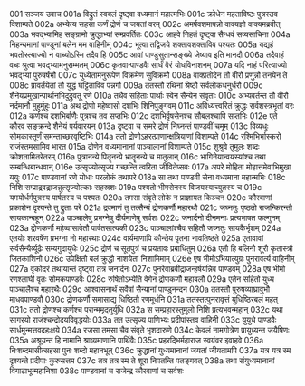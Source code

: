 001  सञ्जय उवाच
001a विद्रुतं स्वबलं दृष्ट्वा वध्यमानं महात्मभिः
001c क्रोधेन महताविष्टः पुत्रस्तव विशाम्पते
002a अभ्येत्य सहसा कर्णं द्रोणं च जयतां वरम्
002c अमर्षवशमापन्नो वाक्यज्ञो वाक्यमब्रवीत्
003a भवद्भ्यामिह सङ्ग्रामो क्रुद्धाभ्यां सम्प्रवर्तितः
003c आहवे निहतं दृष्ट्वा सैन्धवं सव्यसाचिना
004a निहन्यमानां पाण्डूनां बलेन मम वाहिनीम्
004c भूत्वा तद्विजये शक्तावशक्ताविव पश्यतः
005a यद्यहं भवतोस्त्याज्यो न वाच्योऽस्मि तदैव हि
005c आवां पाण्डुसुतान्सङ्ख्ये जेष्याव इति मानदौ
006a तदैवाहं वचः श्रुत्वा भवद्भ्यामनुसम्मतम्
006c कृतवान्पाण्डवैः सार्धं वैरं योधविनाशनम्
007a यदि नाहं परित्याज्यो भवद्भ्यां पुरुषर्षभौ
007c युध्येतामनुरूपेण विक्रमेण सुविक्रमौ
008a वाक्प्रतोदेन तौ वीरौ प्रणुन्नौ तनयेन ते
008c प्रावर्तयेतां तौ युद्धं घट्टिताविव पन्नगौ
009a ततस्तौ रथिनां श्रेष्ठौ सर्वलोकधनुर्धरौ
009c शैनेयप्रमुखान्पार्थानभिदुद्रुवतू रणे
010a तथैव सहिताः पार्थाः स्वेन सैन्येन संवृताः
010c अभ्यवर्तन्त तौ वीरौ नर्दमानौ मुहुर्मुहुः
011a अथ द्रोणो महेष्वासो दशभिः शिनिपुङ्गवम्
011c अविध्यत्त्वरितं क्रुद्धः सर्वशस्त्रभृतां वरः
012a कर्णश्च दशभिर्बाणैः पुत्रश्च तव सप्तभिः
012c दशभिर्वृषसेनश्च सौबलश्चापि सप्तभिः
012e एते कौरव सङ्क्रन्दे शैनेयं पर्यवारयन्
013a दृष्ट्वा च समरे द्रोणं निघ्नन्तं पाण्डवीं चमूम्
013c विव्यधुः सोमकास्तूर्णं समन्ताच्छरवृष्टिभिः
014a ततो द्रोणोऽहरत्प्राणान्क्षत्रियाणां विशाम्पते
014c रश्मिभिर्भास्करो राजंस्तमसामिव भारत
015a द्रोणेन वध्यमानानां पाञ्चालानां विशाम्पते
015c शुश्रुवे तुमुलः शब्दः क्रोशतामितरेतरम्
016a पुत्रानन्ये पितॄनन्ये भ्रातॄनन्ये च मातुलान्
016c भागिनेयान्वयस्यांश्च तथा सम्बन्धिबान्धवान्
016e उत्सृज्योत्सृज्य गच्छन्ति त्वरिता जीवितेप्सवः
017a अपरे मोहिता मोहात्तमेवाभिमुखा ययुः
017c पाण्डवानां रणे योधाः परलोकं तथापरे
018a सा तथा पाण्डवी सेना वध्यमाना महात्मभिः
018c निशि सम्प्राद्रवद्राजन्नुत्सृज्योल्काः सहस्रशः
019a पश्यतो भीमसेनस्य विजयस्याच्युतस्य च
019c यमयोर्धर्मपुत्रस्य पार्षतस्य च पश्यतः
020a तमसा संवृते लोके न प्राज्ञायत किञ्चन
020c कौरवाणां प्रकाशेन दृश्यन्ते तु द्रुताः परे
021a द्रवमाणं तु तत्सैन्यं द्रोणकर्णौ महारथौ
021c जघ्नतुः पृष्ठतो राजन्किरन्तौ सायकान्बहून्
022a पाञ्चालेषु प्रभग्नेषु दीर्यमाणेषु सर्वशः
022c जनार्दनो दीनमनाः प्रत्यभाषत फल्गुनम्
023a द्रोणकर्णौ महेष्वासावेतौ पार्षतसात्यकी
023c पाञ्चालांश्चैव सहितौ जघ्नतुः सायकैर्भृशम्
024a एतयोः शरवर्षेण प्रभग्ना नो महारथाः
024c वार्यमाणापि कौन्तेय पृतना नावतिष्ठते
025a एतावावां सर्वसैन्यैर्व्यूढैः सम्यगुदायुधैः
025c द्रोणं च सूतपुत्रं च प्रयतावः प्रबाधितुम्
026a एतौ हि बलिनौ शूरौ कृतास्त्रौ जितकाशिनौ
026c उपेक्षितौ बलं क्रुद्धौ नाशयेतां निशामिमाम्
026e एष भीमोऽभियात्युग्रः पुनरावर्त्य वाहिनीम्
027a वृकोदरं तथायान्तं दृष्ट्वा तत्र जनार्दनः
027c पुनरेवाब्रवीद्राजन्हर्षयन्निव पाण्डवम्
028a एष भीमो रणश्लाघी वृतः सोमकपाण्डवैः
028c रुषितोऽभ्येति वेगेन द्रोणकर्णौ महाबलौ
029a एतेन सहितो युध्य पाञ्चालैश्च महारथैः
029c आश्वासनार्थं सर्वेषां सैन्यानां पाण्डुनन्दन
030a ततस्तौ पुरुषव्याघ्रावुभौ माधवपाण्डवौ
030c द्रोणकर्णौ समासाद्य धिष्ठितौ रणमूर्धनि
031a ततस्तत्पुनरावृत्तं युधिष्ठिरबलं महत्
031c ततो द्रोणश्च कर्णश्च परान्ममृदतुर्युधि
032a स सम्प्रहारस्तुमुलो निशि प्रत्यभवन्महान्
032c यथा सागरयो राजंश्चन्द्रोदयविवृद्धयोः
033a तत उत्सृज्य पाणिभ्यः प्रदीपांस्तव वाहिनी
033c युयुधे पाण्डवैः सार्धमुन्मत्तवदहःक्षये
034a रजसा तमसा चैव संवृते भृशदारुणे
034c केवलं नामगोत्रेण प्रायुध्यन्त जयैषिणः
035a अश्रूयन्त हि नामानि श्राव्यमाणानि पार्थिवैः
035c प्रहरद्भिर्महाराज स्वयंवर इवाहवे
036a निःशब्दमासीत्सहसा पुनः शब्दो महानभूत्
036c क्रुद्धानां युध्यमानानां जयतां जीयतामपि
037a यत्र यत्र स्म दृश्यन्ते प्रदीपाः कुरुसत्तम
037c तत्र तत्र स्म ते शूरा निपतन्ति पतङ्गवत्
038a तथा संयुध्यमानानां विगाढाभून्महानिशा
038c पाण्डवानां च राजेन्द्र कौरवाणां च सर्वशः

